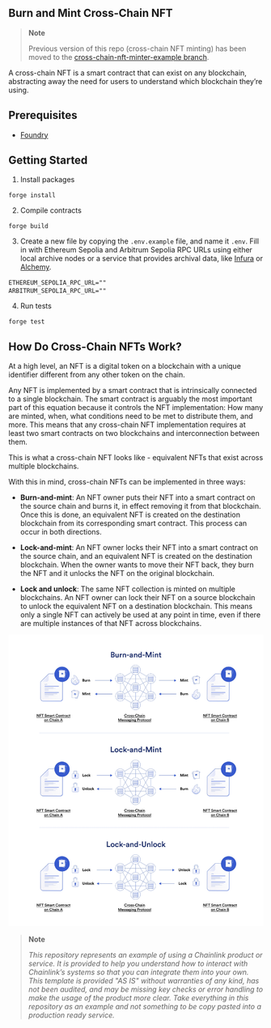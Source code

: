 ## Burn and Mint Cross-Chain NFT

> **Note**
>
> Previous version of this repo (cross-chain NFT minting) has been moved to the [cross-chain-nft-minter-example branch](https://github.com/AlexScherbayuk/ccip-cross-chain-nft/tree/cross-chain-nft-minter-example).

A cross-chain NFT is a smart contract that can exist on any blockchain, abstracting away the need for users to understand which blockchain they’re using.

## Prerequisites

- [Foundry](https://book.getfoundry.sh/getting-started/installation)

## Getting Started

1. Install packages

```
forge install
```

2. Compile contracts

```
forge build
```

3. Create a new file by copying the `.env.example` file, and name it `.env`. Fill in with Ethereum Sepolia and Arbitrum Sepolia RPC URLs using either local archive nodes or a service that provides archival data, like [Infura](https://infura.io/) or [Alchemy](https://alchemy.com/).

```
ETHEREUM_SEPOLIA_RPC_URL=""
ARBITRUM_SEPOLIA_RPC_URL=""
```

4. Run tests

```
forge test
```

## How Do Cross-Chain NFTs Work?

At a high level, an NFT is a digital token on a blockchain with a unique identifier different from any other token on the chain.

Any NFT is implemented by a smart contract that is intrinsically connected to a single blockchain. The smart contract is arguably the most important part of this equation because it controls the NFT implementation: How many are minted, when, what conditions need to be met to distribute them, and more. This means that any cross-chain NFT implementation requires at least two smart contracts on two blockchains and interconnection between them.

This is what a cross-chain NFT looks like - equivalent NFTs that exist across multiple blockchains.

With this in mind, cross-chain NFTs can be implemented in three ways:

- **Burn-and-mint**: An NFT owner puts their NFT into a smart contract on the source chain and burns it, in effect removing it from that blockchain. Once this is done, an equivalent NFT is created on the destination blockchain from its corresponding smart contract. This process can occur in both directions.

- **Lock-and-mint**: An NFT owner locks their NFT into a smart contract on the source chain, and an equivalent NFT is created on the destination blockchain. When the owner wants to move their NFT back, they burn the NFT and it unlocks the NFT on the original blockchain.

- **Lock and unlock**: The same NFT collection is minted on multiple blockchains. An NFT owner can lock their NFT on a source blockchain to unlock the equivalent NFT on a destination blockchain. This means only a single NFT can actively be used at any point in time, even if there are multiple instances of that NFT across blockchains.

![Cross-Chain NFT Mechanisms](./img/cross-chain-nft-mechanisms.jpeg)

> **Note**
>
> _This repository represents an example of using a Chainlink product or service. It is provided to help you understand how to interact with Chainlink’s systems so that you can integrate them into your own. This template is provided "AS IS" without warranties of any kind, has not been audited, and may be missing key checks or error handling to make the usage of the product more clear. Take everything in this repository as an example and not something to be copy pasted into a production ready service._
